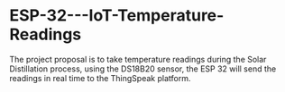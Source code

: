 # ESP-32---IoT-Temperature-Readings
The project proposal is to take temperature readings during the Solar Distillation process, using the DS18B20 sensor, the ESP 32 will send the readings in real time to the ThingSpeak platform.

